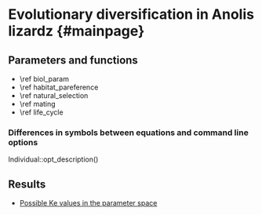 Evolutionary diversification in Anolis lizardz {#mainpage}
================================================================================

Parameters and functions
--------------------------------------------------------------------------------

- \ref biol_param
- \ref habitat_pareference
- \ref natural_selection
- \ref mating
- \ref life_cycle

### Differences in symbols between equations and command line options

Individual::opt_description()


Results
--------------------------------------------------------------------------------

- [Possible Ke values in the parameter space](results/ke.html)

